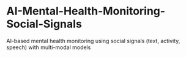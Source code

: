 # AI-Mental-Health-Monitoring-Social-Signals
AI-based mental health monitoring using social signals (text, activity, speech) with multi-modal models
